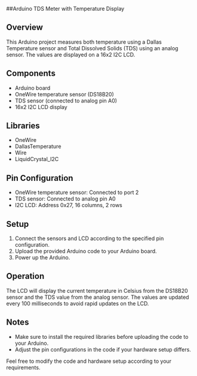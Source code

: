 ##Arduino TDS Meter with Temperature Display

## Overview
This Arduino project measures both temperature using a Dallas Temperature sensor and Total Dissolved Solids (TDS) using an analog sensor. The values are displayed on a 16x2 I2C LCD.

## Components
- Arduino board
- OneWire temperature sensor (DS18B20)
- TDS sensor (connected to analog pin A0)
- 16x2 I2C LCD display

## Libraries
- OneWire
- DallasTemperature
- Wire
- LiquidCrystal_I2C

## Pin Configuration
- OneWire temperature sensor: Connected to port 2
- TDS sensor: Connected to analog pin A0
- I2C LCD: Address 0x27, 16 columns, 2 rows

## Setup
1. Connect the sensors and LCD according to the specified pin configuration.
2. Upload the provided Arduino code to your Arduino board.
3. Power up the Arduino.

## Operation
The LCD will display the current temperature in Celsius from the DS18B20 sensor and the TDS value from the analog sensor. The values are updated every 100 milliseconds to avoid rapid updates on the LCD.

## Notes
- Make sure to install the required libraries before uploading the code to your Arduino.
- Adjust the pin configurations in the code if your hardware setup differs.

Feel free to modify the code and hardware setup according to your requirements.

